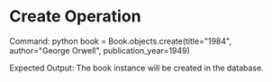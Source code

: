 # Create Operation

Command:
python
book = Book.objects.create(title="1984", author="George Orwell", publication_year=1949)

Expected Output: The book instance will be created in the database.